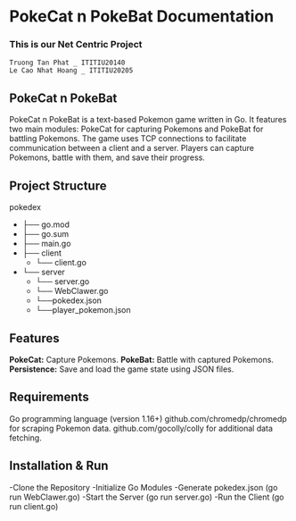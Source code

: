 # PokeCat n PokeBat Documentation

### This is our Net Centric Project 
```
Truong Tan Phat _ ITITIU20140
Le Cao Nhat Hoang _ ITITIU20205
```

## PokeCat n PokeBat
PokeCat n PokeBat is a text-based Pokemon game written in Go. It features two main modules: PokeCat for capturing Pokemons and PokeBat for battling Pokemons. The game uses TCP connections to facilitate communication between a client and a server. Players can capture Pokemons, battle with them, and save their progress.

## Project Structure
pokedex
- ├── go.mod
- ├── go.sum
- ├── main.go
- ├── client
    - └── client.go
- └── server
   - └── server.go
   - └── WebClawer.go
   - └──pokedex.json
   - └──player_pokemon.json

## Features
**PokeCat:** Capture Pokemons.
**PokeBat:** Battle with captured Pokemons.
**Persistence:** Save and load the game state using JSON files.

## Requirements
Go programming language (version 1.16+)
github.com/chromedp/chromedp for scraping Pokemon data.
github.com/gocolly/colly for additional data fetching.

## Installation & Run
-Clone the Repository
-Initialize Go Modules
-Generate pokedex.json (go run WebClawer.go)
-Start the Server (go run server.go)
-Run the Client (go run client.go)

